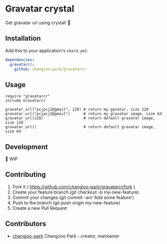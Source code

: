 # Gravatar crystal

Get gravatar url using crystal! 🔮

## Installation

Add this to your application's `shard.yml`:

```yaml
dependencies:
  gravatarcr:
    github: changjoo-park/gravatarcr
```

## Usage

```crystal
require "gravatarcr"
include Gravatarcr

gravatar_url("pcjpcj2@gmail", 128) # return my gavatar, size 128
gravatar_url("pcjpcj2@gmail")      # return my gravatar image, size 64
gravatar_url(128)                  # return default gravatar image, size 128
gravatar_url()                     # return default gravatar image, size 64
```

## Development

:construction: WIP

## Contributing

1. Fork it ( https://github.com/changjoo-park/gravatarcr/fork )
2. Create your feature branch (git checkout -b my-new-feature)
3. Commit your changes (git commit -am 'Add some feature')
4. Push to the branch (git push origin my-new-feature)
5. Create a new Pull Request

## Contributors

- [changjoo-park](https://github.com/changjoo-park) ChangJoo Park - creator, maintainer
